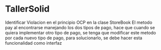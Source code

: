 # TallerSolid

Identificar
Violacion en el principio OCP en la clase StoreBook
El metodo pay al encontrarse manejando los dos tipos de pago, hace que cuando se quiera implementar otro tipo de pago, se tenga que modificar este metodo por cada nuevo tipo de pago, para solucionarlo, se debe hacer esta funcionalidad como interfaz
